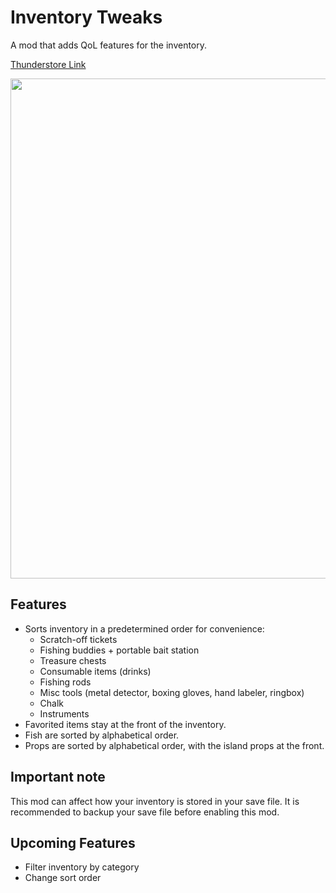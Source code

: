 # Inventory Tweaks

A mod that adds QoL features for the inventory.

[Thunderstore Link](https://thunderstore.io/c/webfishing/p/CertifiedPyro/Inventory_Tweaks/)

<img src="https://github.com/user-attachments/assets/fd481f2d-b09e-4f96-8f6e-603f2d4159f6" width=800>

## Features
- Sorts inventory in a predetermined order for convenience:
  - Scratch-off tickets
  - Fishing buddies + portable bait station
  - Treasure chests
  - Consumable items (drinks)
  - Fishing rods
  - Misc tools (metal detector, boxing gloves, hand labeler, ringbox)
  - Chalk
  - Instruments
- Favorited items stay at the front of the inventory.
- Fish are sorted by alphabetical order.
- Props are sorted by alphabetical order, with the island props at the front.

## Important note

This mod can affect how your inventory is stored in your save file.
It is recommended to backup your save file before enabling this mod.

## Upcoming Features
- Filter inventory by category
- Change sort order
